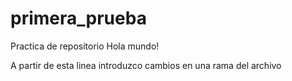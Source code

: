 # primera_prueba
Practica de repositorio
Hola mundo!






A partir de esta linea introduzco cambios en una rama del archivo
